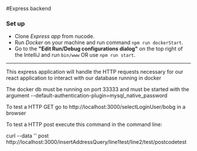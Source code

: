 #Express backend

### Set up

* Clone *Express app* from nucode.
* Run *Docker* on your machine and run command `npm run dockerStart`.
* Go to the **"Edit Run/Debug configurations dialog"** on the top right of the IntelliJ and run `bin/www` OR use `npm run start`.

---


This express application will handle the HTTP requests
necessary for our react application to interact with our
database running in docker

The docker db must be running on port 33333 and must
be started with the argument
--default-authentication-plugin=mysql_native_password

To test a HTTP GET go to http://localhost:3000/selectLoginUser/bobg
in a browser

To test a HTTP post execute this command in the command line:

curl --data '' post http://localhost:3000/insertAddressQuery/line1test/line2/test/postcodetest
